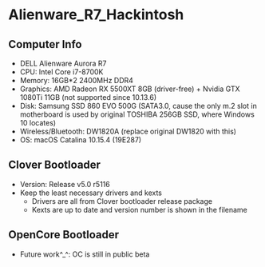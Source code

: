 # Alienware_R7_Hackintosh

## Computer Info
- DELL Alienware Aurora R7
- CPU: Intel Core i7-8700K
- Memory: 16GB*2 2400MHz DDR4
- Graphics: AMD Radeon RX 5500XT 8GB (driver-free) + Nvidia GTX 1080Ti 11GB (not supported since 10.13.6)
- Disk: Samsung SSD 860 EVO 500G (SATA3.0, cause the only m.2 slot in motherboard is used by original TOSHIBA 256GB SSD, where Windows 10 locates)
- Wireless/Bluetooth: DW1820A (replace original DW1820 with this)
- OS: macOS Catalina 10.15.4 (19E287)

## Clover Bootloader
- Version: Release v5.0 r5116
- Keep the least necessary drivers and kexts
  - Drivers are all from Clover bootloader release package
  - Kexts are up to date and version number is shown in the filename

## OpenCore Bootloader
- Future work^_^: OC is still in public beta
